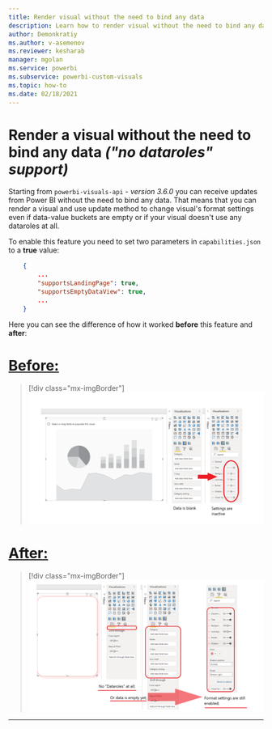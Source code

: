 ```yaml
---
title: Render visual without the need to bind any data
description: Learn how to render visual without the need to bind any data.
author: Demonkratiy
ms.author: v-asemenov
ms.reviewer: kesharab
manager: mgolan
ms.service: powerbi
ms.subservice: powerbi-custom-visuals
ms.topic: how-to
ms.date: 02/18/2021
---
```


# Render a visual without the need to bind any data *("no dataroles" support)*

Starting from `powerbi-visuals-api` - *version 3.6.0* you can receive updates from Power BI without the need to bind any data. That means that you can render a visual and use update method to change visual's format settings even if data-value buckets are empty or if your visual doesn't use any dataroles at all.

To enable this feature you need to set two parameters in `capabilities.json` to a **true** value: 

```json
    {
        ...
        "supportsLandingPage": true,
        "supportsEmptyDataView": true,
        ...
    }
```

Here you can see the difference of how it worked **before** this feature and **after**:

# [Before:](#tab/NoDataroles)
   

>[!div class="mx-imgBorder"]
>![Screenshot of the no-dataroles-support before API-2.6.0](media/no-dataroles-support/nodataroles1.png)


# [After:](#tab/NoDatarolesSupport) 

>[!div class="mx-imgBorder"]
>![Screenshot of the no-dataroles-support after API-2.6.0](media/no-dataroles-support/nodataroles2.png)

---